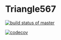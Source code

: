 # Triangle567
[![build status of master](https://travis-ci.org/pchen12567/Triangle567.svg?branch=master)](https://travis-ci.org/pchen12567/Triangle567)

[![codecov](https://codecov.io/gh/pchen12567/Triangle567/branch/code-coverage/graph/badge.svg)](https://codecov.io/gh/pchen12567/Triangle567)
